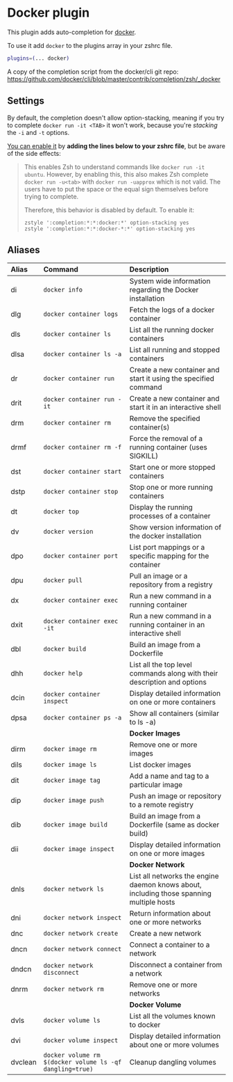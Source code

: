 # Docker plugin

This plugin adds auto-completion for [docker](https://www.docker.com/).

To use it add `docker` to the plugins array in your zshrc file.

```zsh
plugins=(... docker)
```

A copy of the completion script from the docker/cli git repo:
https://github.com/docker/cli/blob/master/contrib/completion/zsh/_docker

## Settings

By default, the completion doesn't allow option-stacking, meaning if you try to
complete `docker run -it <TAB>` it won't work, because you're _stacking_ the
`-i` and `-t` options.

[You can enable it](https://github.com/docker/cli/commit/b10fb43048) by **adding
the lines below to your zshrc file**, but be aware of the side effects:

> This enables Zsh to understand commands like `docker run -it
> ubuntu`. However, by enabling this, this also makes Zsh complete
> `docker run -u<tab>` with `docker run -uapprox` which is not valid. The
> users have to put the space or the equal sign themselves before trying
> to complete.
>
> Therefore, this behavior is disabled by default. To enable it:
>
> ```
> zstyle ':completion:*:*:docker:*' option-stacking yes
> zstyle ':completion:*:*:docker-*:*' option-stacking yes
> ```


## Aliases

| Alias   | Command                             | Description                                                                                      |
|:--------|:------------------------------------|:-------------------------------------------------------------------------------------------------|
| di      | `docker info`                       | System wide information regarding the Docker installation                                        |
| dlg     | `docker container logs`             | Fetch the logs of a docker container                                                             |
| dls     | `docker container ls`               | List all the running docker containers                                                           |
| dlsa    | `docker container ls -a`            | List all running and stopped containers                                                          |
| dr      | `docker container run`              | Create a new container and start it using the specified command                                  |
| drit    | `docker container run -it`          | Create a new container and start it in an interactive shell                                      |
| drm     | `docker container rm`               | Remove the specified container(s)                                                                |
| drmf    | `docker container rm -f`            | Force the removal of a running container (uses SIGKILL)                                          |
| dst     | `docker container start`            | Start one or more stopped containers                                                             |
| dstp    | `docker container stop`             | Stop one or more running containers                                                              |
| dt      | `docker top`                        | Display the running processes of a container                                                     |
| dv      | `docker version`                    | Show version information of the docker installation                                              |
| dpo     | `docker container port`             | List port mappings or a specific mapping for the container                                       |
| dpu     | `docker pull`                       | Pull an image or a repository from a registry                                                    |
| dx      | `docker container exec`             | Run a new command in a running container                                                         |
| dxit    | `docker container exec -it`         | Run a new command in a running container in an interactive shell                                 |
| dbl     | `docker build`                      | Build an image from a Dockerfile                                                                 |
| dhh     | `docker help`                       | List all the top level commands along with their description and options                         |
| dcin    | `docker container inspect`          | Display detailed information on one or more containers                                           |
| dpsa    | `docker container ps -a`            | Show all containers (similar to ls -a)                                                           |
|         |                                     | **Docker Images**                                                                                |
| dirm    | `docker image rm`                   | Remove one or more images                                                                        |
| dils    | `docker image ls`                   | List docker images                                                                               |
| dit     | `docker image tag`                  | Add a name and tag to a particular image                                                         |
| dip     | `docker image push`                 | Push an image or repository to a remote registry                                                 |
| dib     | `docker image build`                | Build an image from a Dockerfile (same as docker build)                                          |
| dii     | `docker image inspect`              | Display detailed information on one or more images                                               |
|         |                                     | **Docker Network**                                                                               |
| dnls    | `docker network ls`                 | List all networks the engine daemon knows about, including those spanning multiple hosts         |
| dni     | `docker network inspect`            | Return information about one or more networks                                                    |
| dnc     | `docker network create`             | Create a new network                                                                             |
| dncn    | `docker network connect`            | Connect a container to a network                                                                 |
| dndcn   | `docker network disconnect`         | Disconnect a container from a network                                                            |
| dnrm    | `docker network rm`                 | Remove one or more networks                                                                      |
|         |                                     | **Docker Volume**                                                                                |
| dvls    | `docker volume ls`                  | List all the volumes known to  docker                                                            |
| dvi     | `docker volume inspect`             | Display detailed information about one or more volumes                                           |
| dvclean | `docker volume rm $(docker volume ls -qf dangling=true)`| Cleanup dangling volumes                                                     |
